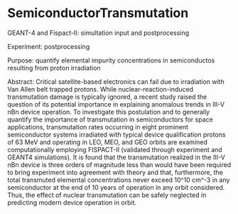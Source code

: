 # SemiconductorTransmutation
GEANT-4 and Fispact-II: simultation input and postprocessing

Experiment: postprocessing

Purpose: quantify elemental impurity concentrations in semiconductos resulting from proton irradiation

Abstract: Critical satellite-based electronics can fail due to irradiation with Van Allen belt trapped protons. While nuclear-reaction-induced transmutation damage is typically ignored, a recent study raised the question of its potential importance in explaining anomalous trends in III-V nBn device operation. To investigate this postulation and to generally quantify the importance of transmutation in semiconductors for space applications, transmutation rates occurring in eight prominent semiconductor systems irradiated with typical device qualification protons of 63 MeV and operating in LEO, MEO, and GEO orbits are examined computationally employing FISPACT-II (validated through experiment and GEANT4 simulations). It is found that the transmutation realized in the III-V nBn device is three orders of magnitude less than would have been required to bring experiment into agreement with theory and that, furthermore, the total transmuted elemental concentrations never exceed 10^10 cm^-3 in any semiconductor at the end of 10 years of operation in any orbit considered. Thus, the effect of nuclear transmutation can be safely neglected in predicting modern device operation in orbit.
